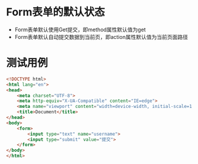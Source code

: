 # Form表单的默认状态

* Form表单默认使用Get提交，即method属性默认值为get
* Form表单默认自动提交数据到当前页，即action属性默认值为当前页面路径

# 测试用例

```html
<!DOCTYPE html>
<html lang="en">
<head>
    <meta charset="UTF-8">
    <meta http-equiv="X-UA-Compatible" content="IE=edge">
    <meta name="viewport" content="width=device-width, initial-scale=1.0">
    <title>Document</title>
</head>
<body>
    <form>
        <input type="text" name="username">
        <input type="submit" value="提交">
    </form>
</body>
</html>
```